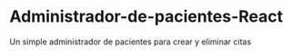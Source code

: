 # Administrador-de-pacientes-React
Un simple administrador de pacientes para crear y eliminar citas
